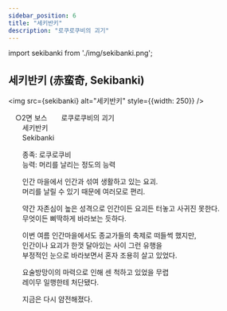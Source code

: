 ```yaml
---
sidebar_position: 6
title: "세키반키"
description: "로쿠로쿠비의 괴기"
---
```


import sekibanki from './img/sekibanki.png';

## 세키반키 (赤蛮奇, Sekibanki)

<img src={sekibanki} alt="세키반키" style={{width: 250}} />

　○2면 보스　　로쿠로쿠비의 괴기  
　　세키반키  
　　Sekibanki  

　　종족: 로쿠로쿠비  
　　능력: 머리를 날리는 정도의 능력  

　　인간 마을에서 인간과 섞여 생활하고 있는 요괴.  
　　머리를 날릴 수 있기 때문에 여러모로 편리.  

　　약간 자존심이 높은 성격으로 인간이든 요괴든 터놓고 사귀진 못한다.  
　　무엇이든 삐딱하게 바라보는 듯하다.  

　　이번 여름 인간마을에서도 종교가들의 축제로 떠들썩 했지만,  
　　인간이나 요괴가 한껏 달아있는 사이 그런 유행을  
　　부정적인 눈으로 바라보면서 혼자 조용히 살고 있었다.  

　　요술방망이의 마력으로 인해 센 척하고 있었을 무렵  
　　레이무 일행한테 처단됐다.  

　　지금은 다시 얌전해졌다.

